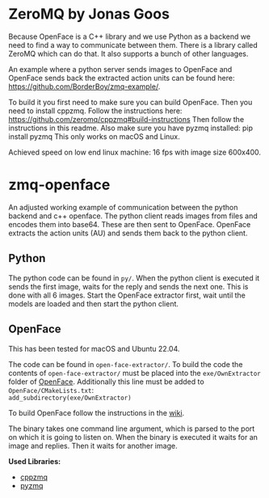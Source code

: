 # ZeroMQ by Jonas Goos
Because OpenFace is a C++ library and we use Python as a backend we need to find a way to communicate between them. There is a library called ZeroMQ which can do that. It also supports a bunch of other languages. 

An example where a python server sends images to OpenFace and OpenFace sends back the extracted action units can be found here: https://github.com/BorderBoy/zmq-example/.

To build it you first need to make sure you can build OpenFace. Then you need to install cppzmq. Follow the instructions here: https://github.com/zeromq/cppzmq#build-instructions
Then follow the instructions in this readme.
Also make sure you have pyzmq installed: pip install pyzmq
This only works on macOS and Linux.

Achieved speed on low end linux machine: 16 fps with image size 600x400.


# zmq-openface
An adjusted working example of communication between the python backend and c++ openface. The python client reads images from files and encodes them into base64. These are then sent to OpenFace. OpenFace extracts the action units (AU) and sends them back to the python client.

##  Python
The python code can be found in `py/`. When the python client is executed it sends the first image, waits for the reply and sends the next one. This is done with all 6 images. Start the OpenFace extractor first, wait until the models are loaded and then start the python client.

## OpenFace
This has been tested for macOS and Ubuntu 22.04.

The code can be found in `open-face-extractor/`. To build the code the contents of `open-face-extractor/` must be placed into the `exe/OwnExtractor` folder of [OpenFace](https://github.com/TadasBaltrusaitis/OpenFace). Additionally this line must be added to `OpenFace/CMakeLists.txt`:  
```add_subdirectory(exe/OwnExtractor)```

To build OpenFace follow the instructions in the [wiki](https://github.com/TadasBaltrusaitis/OpenFace/wiki).

The binary takes one command line argument, which is parsed to the port on which it is going to listen on. When the binary is executed it waits for an image and replies. Then it waits for another image.

**Used Libraries:**
- [cppzmq](https://github.com/zeromq/cppzmq)
- [pyzmq](https://github.com/zeromq/pyzmq)
